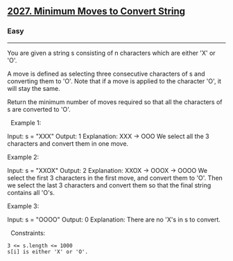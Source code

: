 <h2><a href="https://leetcode.com/problems/minimum-moves-to-convert-string/">2027. Minimum Moves to Convert String</a></h2><h3>Easy</h3><hr>You are given a string s consisting of n characters which are either 'X' or 'O'.

A move is defined as selecting three consecutive characters of s and converting them to 'O'. Note that if a move is applied to the character 'O', it will stay the same.

Return the minimum number of moves required so that all the characters of s are converted to 'O'.

 
Example 1:

Input: s = "XXX"
Output: 1
Explanation: XXX -> OOO
We select all the 3 characters and convert them in one move.


Example 2:

Input: s = "XXOX"
Output: 2
Explanation: XXOX -> OOOX -> OOOO
We select the first 3 characters in the first move, and convert them to 'O'.
Then we select the last 3 characters and convert them so that the final string contains all 'O's.

Example 3:

Input: s = "OOOO"
Output: 0
Explanation: There are no 'X's in s to convert.


 
Constraints:


	3 <= s.length <= 1000
	s[i] is either 'X' or 'O'.


